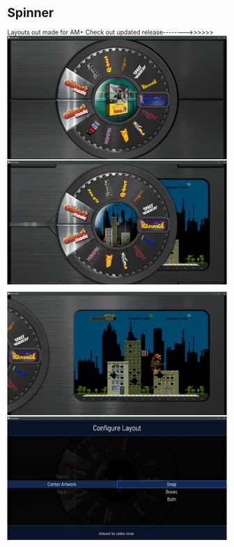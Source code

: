 # Spinner
Layouts out made for AM+  Check out updated release-------->>>>>>
![image alt](https://github.com/Tankman3737/Spinner/blob/a600f82fc6aad29116c8f4b63e945067dfc653d7/Spin.png)  ![image alt](https://github.com/Tankman3737/Spinner/blob/29574692b022ded5d5209b8909f51e4cd1da44f2/spin2.png)

![image alt](https://github.com/Tankman3737/Spinner/blob/4540c749df75e416acf38c36365ecb8840f434db/spin3.png)
![image alt](https://github.com/Tankman3737/Spinner/blob/30b1bcd7cc036a302d2aced0fd0de178858fcfbd/spin4.png)
